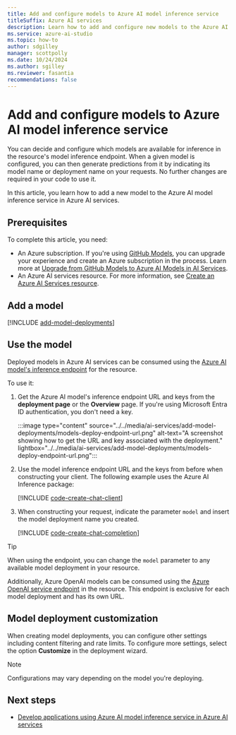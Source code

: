 ```yaml
---
title: Add and configure models to Azure AI model inference service
titleSuffix: Azure AI services
description: Learn how to add and configure new models to the Azure AI model's inference endpoint in Azure AI services.
ms.service: azure-ai-studio
ms.topic: how-to
author: sdgilley
manager: scottpolly
ms.date: 10/24/2024
ms.author: sgilley
ms.reviewer: fasantia
recommendations: false
---
```


# Add and configure models to Azure AI model inference service

You can decide and configure which models are available for inference in the resource's model inference endpoint. When a given model is configured, you can then generate predictions from it by indicating its model name or deployment name on your requests. No further changes are required in your code to use it.

In this article, you learn how to add a new model to the Azure AI model inference service in Azure AI services.

## Prerequisites

To complete this article, you need:

* An Azure subscription. If you're using [GitHub Models](https://docs.github.com/en/github-models/), you can upgrade your experience and create an Azure subscription in the process. Learn more at [Upgrade from GitHub Models to Azure AI Models in AI Services](quickstart-github-models.md).
* An Azure AI services resource. For more information, see [Create an Azure AI Services resource](../../../ai-services/multi-service-resource.md??context=/azure/ai-studio/context/context).


## Add a model

[!INCLUDE [add-model-deployments](../../includes/ai-services/add-model-deployments.md)]

## Use the model

Deployed models in Azure AI services can be consumed using the [Azure AI model's inference endpoint](../concepts/endpoints.md) for the resource.

To use it:

1. Get the Azure AI model's inference endpoint URL and keys from the **deployment page** or the **Overview** page. If you're using Microsoft Entra ID authentication, you don't need a key.

    :::image type="content" source="../../media/ai-services/add-model-deployments/models-deploy-endpoint-url.png" alt-text="A screenshot showing how to get the URL and key associated with the deployment." lightbox="../../media/ai-services/add-model-deployments/models-deploy-endpoint-url.png":::

2. Use the model inference endpoint URL and the keys from before when constructing your client. The following example uses the Azure AI Inference package:

    [!INCLUDE [code-create-chat-client](../../includes/ai-services/code-create-chat-client.md)]

3. When constructing your request, indicate the parameter `model` and insert the model deployment name you created.
    
    [!INCLUDE [code-create-chat-completion](../../includes/ai-services/code-create-chat-completion.md)]

> [!TIP]
> When using the endpoint, you can change the `model` parameter to any available model deployment in your resource.

Additionally, Azure OpenAI models can be consumed using the [Azure OpenAI service endpoint](../../../ai-services/openai/supported-languages.md) in the resource. This endpoint is exclusive for each model deployment and has its own URL.

## Model deployment customization

When creating model deployments, you can configure other settings including content filtering and rate limits. To configure more settings, select the option **Customize** in the deployment wizard.

> [!NOTE]
> Configurations may vary depending on the model you're deploying.

## Next steps

* [Develop applications using Azure AI model inference service in Azure AI services](../concepts/endpoints.md)
